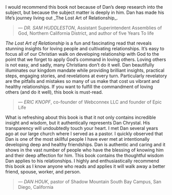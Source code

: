 <div markdown="1" class="book-intro">
I would recommend this book not because of Dan’s deep research into the subject,
but because the subject matter is deeply in him. Dan has made his life’s journey
living out _The Lost Art of Relationship_.

> — <cite>DR. SAM HUDDLESTON</cite>, Assistant Superintendent Assemblies of
> God, Northern California District, and author of five Years To life

_The Lost Art of Relationship_ is a fun and fascinating read that reveals stunning
insights for loving people and cultivating relationships. It’s easy to focus all of
our Christian walk on developing relationship with God to the point that we
forget to apply God’s command in loving others. Loving others is not easy, and
sadly, many Christians don’t do it well. Dan beautifully illuminates our kingdom
mandate while providing brilliant insights, practical steps, engaging stories, and
revelations at every turn. Particularly revelatory are the pitfalls and mistakes so
many of us make that cost us vibrant and healthy relationships. If you want to
fulfill the commandment of loving others (and do it well), this book is must-read.

> — <cite>ERIC KNOPF</cite>, co-founder of Webconnex
> LLC and founder of Epic Life

What is refreshing about this book is that it not only contains incredible insight
and wisdom, but it authentically represents Dan Chrystal. His transparency will
undoubtedly touch your heart. I met Dan several years ago at our large church
where I served as a pastor. I quickly observed that Dan is one of the most skillful
people I have ever met at intentionally developing deep and healthy friendships.
Dan is authentic and caring and it shows in the vast number of people who
have the blessing of knowing him and their deep affection for him. This book
contains the thoughtful wisdom Dan applies to his relationships. I highly and
enthusiastically recommend this book as I know anyone who reads and applies
it will walk away a better friend, spouse, worker, and person.

> — <cite>DAN HOUK</cite>, pastor of Shadow Mountain
> South Bay Campus, San Diego, California
</div>